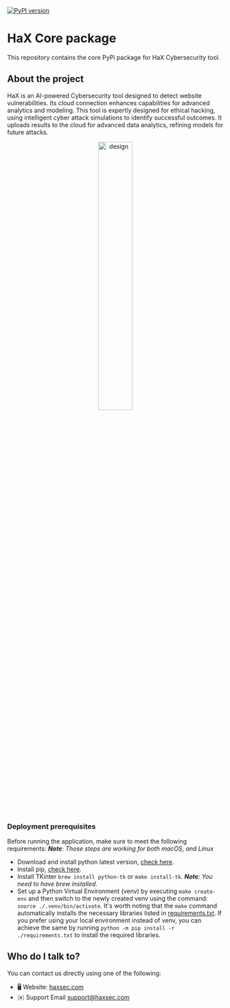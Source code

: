 [![PyPI version](https://badge.fury.io/py/haxcore.svg)](https://badge.fury.io/py/haxcore)

# HaX Core package

This repository contains the core PyPi package for HaX Cybersecurity tool.

## About the project

HaX is an AI-powered Cybersecurity tool designed to detect website vulnerabilities. Its cloud connection enhances capabilities for advanced analytics and modeling.
This tool is expertly designed for ethical hacking, using intelligent cyber attack simulations to identify successful outcomes. It uploads results to the cloud for advanced data analytics, refining models for future attacks.

<p align="center">
  <img src="https://haxsec.com/images/logo.png" alt="design" width="40%"/>
</p>

### Deployment prerequisites

Before running the application, make sure to meet the following requirements:
_**Note**: Those steps are working for both macOS, and Linux_

- Download and install python latest version, [check here](https://www.python.org/downloads/).
- Install pip, [check here](https://pip.pypa.io/en/stable/installation/).
- Install TKinter `brew install python-tk` or `make install-tk`. _**Note**: You need to have brew installed_.
- Set up a Python Virtual Environment (venv) by executing `make create-env` and then switch to the newly created venv using the command: `source ./.venv/bin/activate`. It's worth noting that the `make` command automatically installs the necessary libraries listed in [requirements.txt](./requirements.txt). If you prefer using your local environment instead of venv, you can achieve the same by running `python -m pip install -r ./requirements.txt` to install the required libraries.

## Who do I talk to?

You can contact us directly using one of the following:
* 🖥️ Website: [haxsec.com](https://www.haxsec.com/)
* ✉️ Support Email [support@haxsec.com](mailto:support@haxsec.com)
